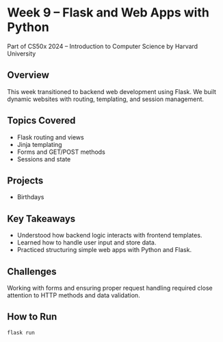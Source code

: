 # Week 9 – Flask and Web Apps with Python

Part of CS50x 2024 – Introduction to Computer Science by Harvard University

## Overview
This week transitioned to backend web development using Flask. We built dynamic websites with routing, templating, and session management.

## Topics Covered
- Flask routing and views
- Jinja templating
- Forms and GET/POST methods
- Sessions and state

## Projects
- Birthdays

## Key Takeaways
- Understood how backend logic interacts with frontend templates.
- Learned how to handle user input and store data.
- Practiced structuring simple web apps with Python and Flask.

## Challenges
Working with forms and ensuring proper request handling required close attention to HTTP methods and data validation.

## How to Run
```bash
flask run
